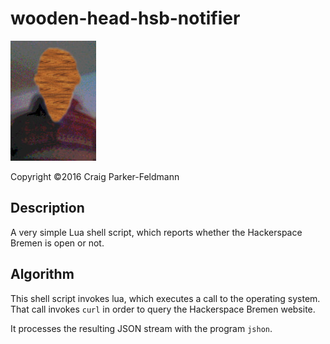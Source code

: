 wooden-head-hsb-notifier
========================

![Wooden head](images/whhn-05.jpeg)

Copyright ©2016 Craig Parker-Feldmann

## Description

A very simple Lua shell script, which reports whether the
Hackerspace Bremen is open or not.

## Algorithm

This shell script invokes lua, which executes a call to the operating system. That call invokes `curl` in order to query the Hackerspace Bremen website.

It processes the resulting JSON stream with the program `jshon`.

<!-- Local Variables: -->
<!-- mode: markdown -->
<!-- tab-width: 4 -->
<!-- End: -->

<!-- EOF -->
